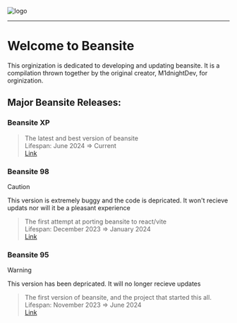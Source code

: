 ![logo](https://github.com/Beansite-Dev/.github/assets/108243683/ddb8a595-b2c4-4993-9e3a-4a9542a3074c)
***
# Welcome to Beansite
This orginization is dedicated to developing and updating beansite. It is a compilation thrown together by the original creator, M1dnightDev, for orginization.

## Major Beansite Releases:

### Beansite XP
> The latest and best version of beansite<br>
> Lifespan: June 2024 => Current<br>
> [Link](https://mbxp.vercel.app)

### Beansite 98
> [!CAUTION]
> This version is extremely buggy and the code is depricated. It won't recieve updats nor will it be a pleasant experience

> The first attempt at porting beansite to react/vite<br>
> Lifespan: December 2023 => January 2024<br>
> [Link](https://b98-preview.vercel.app)

### Beansite 95 
> [!WARNING]
> This version has been depricated. It will no longer recieve updates

> The first version of beansite, and the project that started this all.<br>
> Lifespan: November 2023 => June 2024<br>
> [Link](https://mb95.vercel.app)
